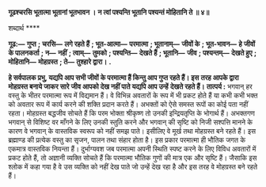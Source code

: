 **गूढश्चरसि भूतात्मा भूतानां भूतभावन ।** **न त्वां पश्यन्ति भूतानि पश्यन्तं मोहितानि ते ॥ ४॥** 

शब्दार्थ **** 

**गूढ:—** **गुप्त** **; चरसि—** **लगे रहते हैं** **; भूत-आत्मा—** **परमात्मा** **; भूतानाम्—** **जीवों के** **; भूत-भावन—** **हे जीवों के पालनकर्ता** **; न—** **नहीं** **; त्वाम्—** **तुमको** **; पश्यन्ति—** **देखते हैं** **; भूतानि—** **जीव** **; पश्यन्तम्—** **देखते हुए** **; मोहितानि—** **मोहग्रस्त** **; ते—** **तुश्हारे द्वारा।** **.** 

**हे सर्वपालक प्रभु, यद्यपि आप सभी जीवों के परमात्मा हैं किन्तु आप गुप्त रहते हैं। इस** **तरह आपके द्वारा मोहग्रस्त बनाये जाकर सारे जीव आपको देख नहीं पाते यद्यपि आप उन्हें** **देखते रहते हैं।** **तात्पर्य :** भगवान् हर वस्तु के भीतर परमात्मा रूप में विद्यमान हैं। वे विभिन्न अवतारों के रूप में भी प्रकट होते हैं या कभी कभी भक्त को अवतार रूप में कार्य करने की शक्ति प्रदान करते हैं। अभक्तों को ऐसे समस्त रूपों का कोई पता नहीं रहता। मोहग्रस्त बद्धजीव सोचते हैं कि परम भोक्ता श्रीकृष्ण तो उनकी इन्द्रियतृप्ति के भोगार्थ हैं। अभक्तगण भगवान् से विशिष्ट वर माँगने के लिए उनकी स्तुति करने और भगवान् की सृष्टि को निजी सश्पत्ति मानने के कारण वे भगवान् के वास्तविक स्वरूप को नहीं समझ पाते। इसीलिए वे मूर्ख तथा मोहग्रस्त बने रहते हैं। इस ब्रह्माण्ड की प्रत्येक वस्तु का सृजन, पालन तथा संहार होता है। इस प्रकार परमात्मा ही भौतिक जगत के एकमात्र वास्तविक नियन्ता हैं। दुर्भाग्यवश जब परमात्मा अपनी स्थिति स्पष्ट करने के लिए विविध अवतारों में प्रकट होते हैं, तो अज्ञानी व्यक्ति सोचते हैं कि परमात्मा भौतिक गुणों की मात्र एक और सृष्टि हैं। जैसाकि इस श्लोक में कहा गया है वे उस व्यक्ति को नहीं देख पाते जो उन्हें देख रहा है और इस तरह वे मोहग्रस्त बने रहते हैं।  
